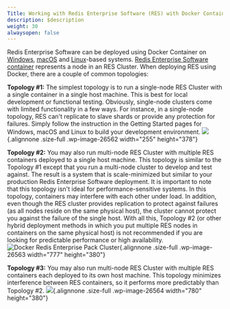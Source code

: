 ```yaml
---
Title: Working with Redis Enterprise Software (RES) with Docker Containers
description: $description
weight: 30
alwaysopen: false
---
```

Redis Enterprise Software can be deployed using Docker Container on
[Windows](/redis-enterprise-documentation/installing-and-upgrading/docker/windows/),
[macOS](/redis-enterprise-documentation/installing-and-upgrading/docker/macos/)
and
[Linux](/redis-enterprise-documentation/installing-and-upgrading/docker/linux/)-based
systems. [Redis Enterprise Software
container](https://hub.docker.com/r/redislabs/redis/) represents a node
in an RES Cluster. When deploying RES using Docker, there are a couple
of common topologies:

  **Topology \#1:** The simplest topology is to run a single-node RES Cluster with a single container in a single host machine. This is best for local development or functional testing. Obviously, single-node clusters come with limited functionality in a few ways. For instance, in a single-node topology, RES can't replicate to slave shards or provide any protection for failures. Simply follow the instruction in the Getting Started pages for Windows, macOS and Linux to build your development environment.
  ![](/wp-content/uploads/2017/04/0-2.png){.alignnone .size-full .wp-image-26562 width="255" height="378"}

  **Topology \#2:** You may also run multi-node RES Cluster with multiple RES containers deployed to a single host machine. This topology is similar to the Topology \#1 except that you run a multi-node cluster to develop and test against. The result is a system that is scale-minimized but similar to your production Redis Enterprise Software deployment. It is important to note that this topology isn't ideal for performance-sensitive systems. In this topology, containers may interfere with each other under load. In addition, even though the RES cluster provides replication to protect against failures (as all nodes reside on the same physical host), the cluster cannot protect you against the failure of the single host. With all this, Topology \#2 (or other hybrid deployment methods in which you put multiple RES nodes in containers on the same physical host) is not recommended if you are looking for predictable performance or high availability.
  ![Docker Redis Enterprise Pack Cluster](/wp-content/uploads/2017/04/0-1.png){.alignnone .size-full .wp-image-26563 width="777" height="380"}

  **Topology \#3:** You may also run multi-node RES Cluster with multiple RES containers each deployed to its own host machine. This topology minimizes interference between RES containers, so it performs more predictably than Topology \#2.
  ![](/wp-content/uploads/2017/04/0.png){.alignnone .size-full .wp-image-26564 width="780" height="380"}